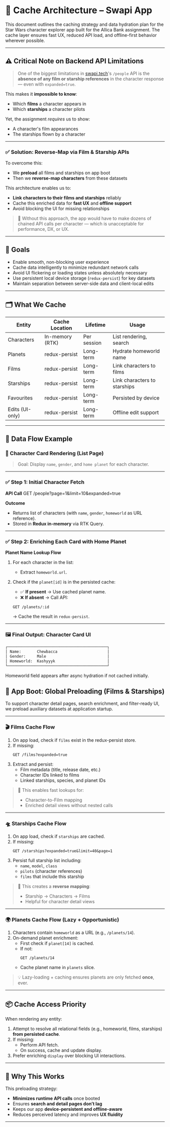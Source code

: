 # 🧠 Cache Architecture – Swapi App

This document outlines the caching strategy and data hydration plan for the Star Wars character explorer app built for the Allica Bank assignment. The cache layer ensures fast UX, reduced API load, and offline-first behavior wherever possible.

---

## ⚠️ Critical Note on Backend API Limitations

> One of the biggest limitations in [swapi.tech](https://swapi.tech)'s `/people` API is the **absence of any film or starship references** in the character response — even with `expanded=true`.

This makes it **impossible to know**:
- Which **films** a character appears in
- Which **starships** a character pilots

Yet, the assignment *requires* us to show:
- A character's film appearances
- The starships flown by a character

---

### ✅ Solution: Reverse-Map via Film & Starship APIs

To overcome this:
- We **preload** all films and starships on app boot
- Then we **reverse-map characters** from these datasets

This architecture enables us to:
- **Link characters to their films and starships** reliably
- Cache this enriched data for **fast UX** and **offline support**
- Avoid blocking the UI for missing relationships

> 🧠 Without this approach, the app would have to make dozens of chained API calls per character — which is unacceptable for performance, DX, or UX.

---

## 🎯 Goals

- Enable smooth, non-blocking user experience
- Cache data intelligently to minimize redundant network calls
- Avoid UI flickering or loading states unless absolutely necessary
- Use persistent local device storage (`redux-persist`) for key datasets
- Maintain separation between server-side data and client-local edits

---

## 🗂️ What We Cache

| Entity         | Cache Location     | Lifetime        | Usage                            |
|----------------|--------------------|------------------|-----------------------------------|
| Characters     | In-memory (RTK)     | Per session     | List rendering, search           |
| Planets        | redux-persist       | Long-term       | Hydrate homeworld name           |
| Films          | redux-persist       | Long-term       | Link characters to films         |
| Starships      | redux-persist       | Long-term       | Link characters to starships     |
| Favourites     | redux-persist       | Long-term       | Persisted by device              |
| Edits (UI-only)| redux-persist       | Long-term       | Offline edit support             |

---

## 🧩 Data Flow Example

### 🧱 Character Card Rendering (List Page)

> Goal: Display `name`, `gender`, and `home planet` for each character.

---

### ✅ Step 1: Initial Character Fetch

**API Call**
GET /people?page=1&limit=10&expanded=true

**Outcome**
- Returns list of characters (with `name`, `gender`, `homeworld` as URL reference).
- Stored in **Redux in-memory** via RTK Query.

---

### ✅ Step 2: Enriching Each Card with Home Planet

**Planet Name Lookup Flow**
1. For each character in the list:
    - Extract `homeworld.url`.
2. Check if the `planet[id]` is in the persisted cache:
    - ✅ **If present** → Use cached planet name.
    - ❌ **If absent**  → Call API:

    ```
    GET /planets/:id
    ```

    → Cache the result in `redux-persist`.

---

### 🖼 Final Output: Character Card UI

```txt
┌────────────────────────────────────────────┐
│ Name:       Chewbacca                      │
│ Gender:     Male                           │
│ Homeworld:  Kashyyyk                       │
└────────────────────────────────────────────┘
```
Homeworld field appears after async hydration if not cached initially.

## 🚀 App Boot: Global Preloading (Films & Starships)

To support character detail pages, search enrichment, and filter-ready UI, we preload auxiliary datasets at application startup.

---

### 🎬 Films Cache Flow

1. On app load, check if `films` exist in the redux-persist store.
2. If missing:
    ```
    GET /films?expanded=true
    ```
3. Extract and persist:
    - Film metadata (title, release date, etc.)
    - Character IDs linked to films
    - Linked starships, species, and planet IDs

> 🧠 This enables fast lookups for:
> - Character-to-Film mapping
> - Enriched detail views without nested calls

---

### 🛸 Starships Cache Flow

1. On app load, check if `starships` are cached.
2. If missing:
    ```
    GET /starships?expanded=true&limit=40&page=1
    ```
3. Persist full starship list including:
    - `name`, `model`, `class`
    - `pilots` (character references)
    - `films` that include this starship

> 🔄 This creates a **reverse mapping**:
> - Starship → Characters → Films
> - Helpful for character detail views

---

### 🌍 Planets Cache Flow (Lazy + Opportunistic)

1. Characters contain `homeworld` as a URL (e.g., `/planets/14`).
2. On-demand planet enrichment:
    - First check if `planet[14]` is cached.
    - If not:
      ```
      GET /planets/14
      ```
    - Cache planet name in `planets` slice.

> 💡 Lazy-loading + caching ensures planets are only fetched **once**, ever.

---

## 📦 Cache Access Priority

When rendering any entity:
1. Attempt to resolve all relational fields (e.g., homeworld, films, starships) **from persisted cache**.
2. If missing:
    - Perform API fetch.
    - On success, cache and update display.
3. Prefer enriching `display` over blocking UI interactions.

---

## 🧠 Why This Works

This preloading strategy:
- **Minimizes runtime API calls** once booted
- Ensures **search and detail pages don’t lag**
- Keeps our app **device-persistent and offline-aware**
- Reduces perceived latency and improves **UX fluidity**

---
